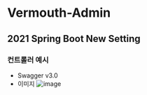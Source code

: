 # Vermouth-Admin
## 2021 Spring Boot New Setting
### 컨트롤러 예시
- Swagger v3.0
- 이미지
  ![image](https://user-images.githubusercontent.com/24692694/126839306-1e3b0cff-4609-4647-8f7e-5827efd4e7cd.png)